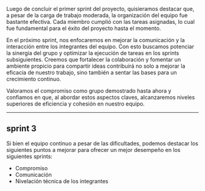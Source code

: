 Luego de concluir el primer sprint del proyecto, quisieramos destacar que, a pesar de la carga de trabajo moderada, la organización del equipo fue bastante efectiva. Cada miembro cumplió con las tareas asignadas, lo cual fue fundamental para el éxito del proyecto hasta el momento.

En el próximo sprint, nos enfocaremos en mejorar la comunicación y la interacción entre los integrantes del equipo. Con esto buscamos potenciar la sinergia del grupo y optimizar la ejecución de tareas en los sprints subsiguientes. Creemos que fortalecer la colaboración y fomentar un ambiente propicio para compartir ideas contribuirá no solo a mejorar la eficacia de nuestro trabajo, sino también a sentar las bases para un crecimiento continuo.

Valoramos el compromiso como grupo demostrado hasta ahora y confiamos en que, al abordar estos aspectos claves, alcanzaremos niveles superiores de eficiencia y cohesión en nuestro equipo.

--------------------------------------------------------

## sprint 3

Si bien el equipo continuo a pesar de las dificultades, podemos destacar los siguientes puntos a mejorar
para ofrecer un mejor desempeño en los siguientes sprints:
* Compromiso
* Comunicación
* Nivelación técnica de los integrantes

